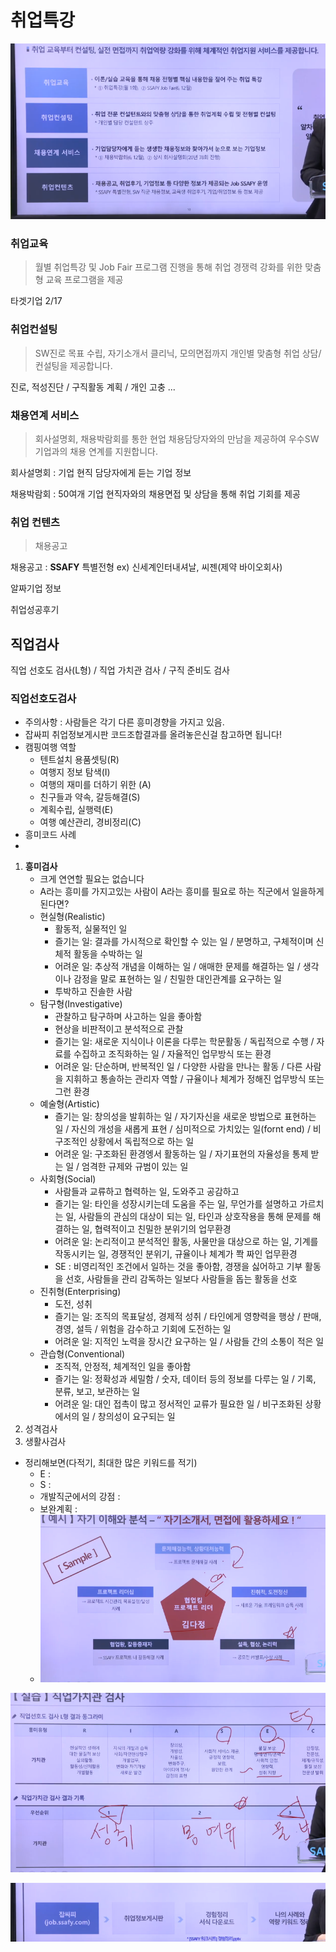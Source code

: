 # 취업특강

![image-20210127160518410](09_취업특강.assets/image-20210127160518410.png)

### 취업교육

> 월별 취업특강 및 Job Fair 프로그램 진행을 통해 취업 경쟁력 강화를 위한 맞춤형 교육 프로그램을 제공

타겟기업 2/17



### 취업컨설팅

> SW진로 목표 수립, 자기소개서 클리닉, 모의면접까지 개인별 맞춤형 취업 상담/컨설팅을 제공합니다.

진로, 적성진단 / 구직활동 계획 / 개인 고충 ... 

### 채용연계 서비스

> 회사설명회, 채용박람회를 통한 현업 채용담당자와의 만남을 제공하여 우수SW기업과의 채용 연계를 지원합니다.

회사설명회 : 기업 현직 담당자에게 듣는 기업 정보

채용박람회 : 50여개 기업 현직자와의 채용면접 및 상담을 통해 취업 기회를 제공

### 취업 컨텐츠

> 채용공고

채용공고 : **SSAFY** 특별전형 ex) 신세계인터내셔날, 씨젠(제약 바이오회사)

알짜기업 정보

취업성공후기

## 직업검사

직업 선호도 검사(L형) / 직업 가치관 검사 / 구직 준비도 검사

### 직업선호도검사

- 주의사항 : 사람들은 각기 다른 흥미경향을 가지고 있음. 
- 잡싸피 취업정보게시판 코드조합결과를 올려놓은신걸 참고하면 됩니다!
- 캠핑여행 역할
  - 텐트설치 용품셋팅(R)
  - 여행지 정보 탐색(I)
  - 여행의 재미를 더하기 위한 (A)
  - 친구들과 약속, 갈등해결(S)
  - 계획수립, 실행력(E)
  - 여행 예산관리, 경비정리(C)
- 흥미코드 사례
- 

1. **흥미검사**
   - 크게 연연할 필요는 없습니다
   - A라는 흥미를 가지고있는 사람이 A라는 흥미를 필요로 하는 직군에서 일을하게 된다면?
   - 현실형(Realistic)
     - 활동적, 실물적인 일
     - 즐기는 일: 결과를 가시적으로 확인할 수 있는 일 / 분명하고, 구체적이며 신체적 활동을 수박하는 일
     - 어려운 일: 추상적 개념을 이해하는 일 / 애매한 문제를 해결하는 일 / 생각이나 감정을 말로 표현하는 일 / 친밀한 대인관계를 요구하는 일
     - 투박하고 진솔한 사람
   - 탐구형(Investigative)
     - 관찰하고 탐구하며 사고하는 일을 좋아함
     - 현상을 비판적이고 분석적으로 관찰
     - 즐기는 일: 새로운 지식이나 이론을 다루는 학문활동 / 독립적으로 수행 / 자료를 수집하고 조직화하는 일 / 자율적인 업무방식 또는 환경
     - 어려운 일: 단순하며, 반복적인 일 / 다양한 사람을 만나는 활동 / 다른 사람을 지휘하고 통솔하는 관리자 역할 / 규율이나 체계가 정해진 업무방식 또는 그런 환경
   - 예술형(Artistic)
     - 즐기는 일: 창의성을 발휘하는 일 / 자기자신을 새로운 방법으로 표현하는 일 / 자신의 개성을 새롭게 표현 / 심미적으로 가치있는 일(fornt end) / 비구조적인 상황에서 독립적으로 하는 일
     - 어려운 일: 구조화된 환경엥서 활동하는 일 / 자기표현의 자율성을 통제 받는 일 / 엄격한 규제와 규범이 있는 일
   - 사회형(Social)
     - 사람들과 교류하고 협력하는 일, 도와주고 공감하고 
     - 즐기는 일: 타인을 성장시키는데 도움을 주는 일, 무언가를 설명하고 가르치는 일, 사람들의 관심의 대상이 되는 일, 타인과 상호작용을 통해 문제를 해결하는 일, 협력적이고 친밀한 분위기의 업무환경
     - 어려운 일: 논리적이고 분석적인 활동, 사물만을 대상으로 하는 일, 기계를 작동시키는 일, 경쟁적인 분위기, 규율이나 체계가 쫙 짜인 업무환경
     - SE : 비영리적인 조건에서 일하는 것을 좋아함, 경쟁을 싫어하고 기부 활동을 선호, 사람들을 관리 감독하는 일보다 사람들을 돕는 활동을 선호
   - 진취형(Enterprising)
     - 도전, 성취
     - 즐기는 일: 조직의 목표달성, 경제적 성취 / 타인에게 영향력을 행상 / 판매, 경영, 설득 / 위험을 감수하고 기회에 도전하는 일
     - 어려운 일: 지적인 노력을 장시간 요구하는 일 / 사람들 간의 소통이 적은 일
   - 관습형(Conventional)
     - 조직적, 안정적, 체계적인 일을 좋아함
     - 즐기는 일: 정확성과 세밀함 / 숫자, 데이터 등의 정보를 다루는 일 / 기록, 분류, 보고, 보관하는 일
     - 어려운 일: 대인 접촉이 많고 정서적인 교류가 필요한 일 / 비구조화된 상황에서의 일 / 창의성이 요구되는 일
2. 성격검사
3. 생활사검사

- 정리해보면(다적기, 최대한 많은 키워드를 적기)
  - E :
  - S :
  - 개발직군에서의 강점 :
  - 보완계획 : 
  - ![image-20210127174159773](09_취업특강.assets/image-20210127174159773.png)

![image-20210127174801255](09_취업특강.assets/image-20210127174801255.png)

![image-20210127175403431](09_취업특강.assets/image-20210127175403431.png)